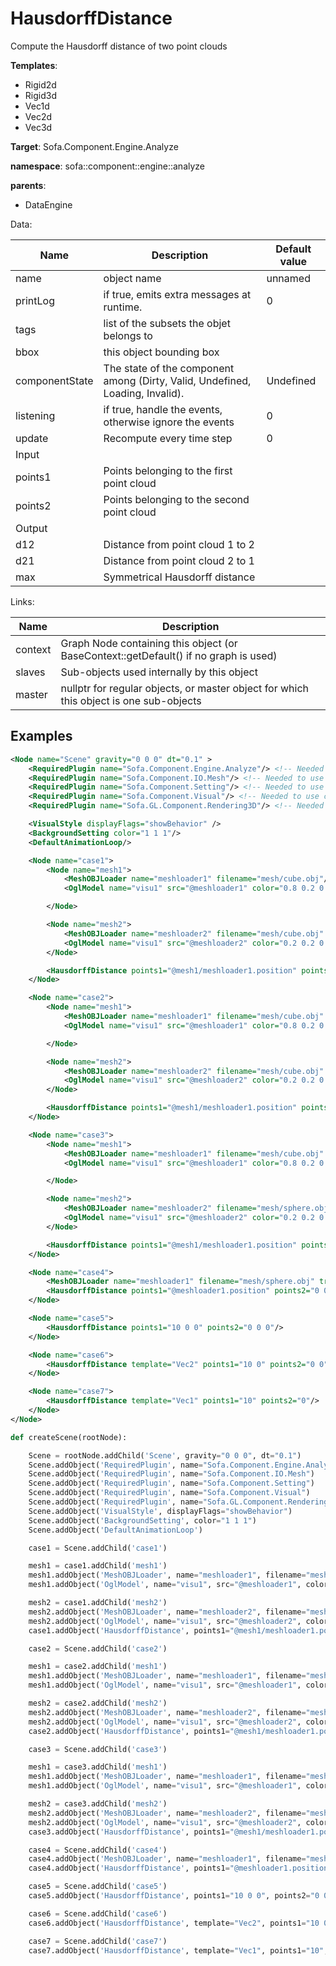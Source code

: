 # HausdorffDistance

Compute the Hausdorff distance of two point clouds


__Templates__:
- Rigid2d
- Rigid3d
- Vec1d
- Vec2d
- Vec3d

__Target__: Sofa.Component.Engine.Analyze

__namespace__: sofa::component::engine::analyze

__parents__: 
- DataEngine

Data: 

<table>
<thead>
    <tr>
        <th>Name</th>
        <th>Description</th>
        <th>Default value</th>
    </tr>
</thead>
<tbody>
	<tr>
		<td>name</td>
		<td>
object name
</td>
		<td>unnamed</td>
	</tr>
	<tr>
		<td>printLog</td>
		<td>
if true, emits extra messages at runtime.
</td>
		<td>0</td>
	</tr>
	<tr>
		<td>tags</td>
		<td>
list of the subsets the objet belongs to
</td>
		<td></td>
	</tr>
	<tr>
		<td>bbox</td>
		<td>
this object bounding box
</td>
		<td></td>
	</tr>
	<tr>
		<td>componentState</td>
		<td>
The state of the component among (Dirty, Valid, Undefined, Loading, Invalid).
</td>
		<td>Undefined</td>
	</tr>
	<tr>
		<td>listening</td>
		<td>
if true, handle the events, otherwise ignore the events
</td>
		<td>0</td>
	</tr>
	<tr>
		<td>update</td>
		<td>
Recompute every time step
</td>
		<td>0</td>
	</tr>
	<tr>
		<td colspan="3">Input</td>
	</tr>
	<tr>
		<td>points1</td>
		<td>
Points belonging to the first point cloud
</td>
		<td></td>
	</tr>
	<tr>
		<td>points2</td>
		<td>
Points belonging to the second point cloud
</td>
		<td></td>
	</tr>
	<tr>
		<td colspan="3">Output</td>
	</tr>
	<tr>
		<td>d12</td>
		<td>
Distance from point cloud 1 to 2
</td>
		<td></td>
	</tr>
	<tr>
		<td>d21</td>
		<td>
Distance from point cloud 2 to 1
</td>
		<td></td>
	</tr>
	<tr>
		<td>max</td>
		<td>
Symmetrical Hausdorff distance
</td>
		<td></td>
	</tr>

</tbody>
</table>

Links: 

| Name | Description |
| ---- | ----------- |
|context|Graph Node containing this object (or BaseContext::getDefault() if no graph is used)|
|slaves|Sub-objects used internally by this object|
|master|nullptr for regular objects, or master object for which this object is one sub-objects|



## Examples

```xml
<Node name="Scene" gravity="0 0 0" dt="0.1" >
    <RequiredPlugin name="Sofa.Component.Engine.Analyze"/> <!-- Needed to use components [HausdorffDistance] -->
    <RequiredPlugin name="Sofa.Component.IO.Mesh"/> <!-- Needed to use components [MeshOBJLoader] -->
    <RequiredPlugin name="Sofa.Component.Setting"/> <!-- Needed to use components [BackgroundSetting] -->
    <RequiredPlugin name="Sofa.Component.Visual"/> <!-- Needed to use components [VisualStyle] -->
    <RequiredPlugin name="Sofa.GL.Component.Rendering3D"/> <!-- Needed to use components [OglModel] -->

    <VisualStyle displayFlags="showBehavior" />
    <BackgroundSetting color="1 1 1"/>
    <DefaultAnimationLoop/>

    <Node name="case1">
        <Node name="mesh1">
            <MeshOBJLoader name="meshloader1" filename="mesh/cube.obj"/>          
            <OglModel name="visu1" src="@meshloader1" color="0.8 0.2 0.2 0.5"/>

        </Node>

        <Node name="mesh2">
            <MeshOBJLoader name="meshloader2" filename="mesh/cube.obj" />
            <OglModel name="visu1" src="@meshloader2" color="0.2 0.2 0.8 0.5"/>
        </Node>

        <HausdorffDistance points1="@mesh1/meshloader1.position" points2="@mesh2/meshloader2.position"/>
    </Node>

    <Node name="case2">
        <Node name="mesh1">
            <MeshOBJLoader name="meshloader1" filename="mesh/cube.obj" translation="5 0 0"/>          
            <OglModel name="visu1" src="@meshloader1" color="0.8 0.2 0.2 0.5"/>

        </Node>

        <Node name="mesh2">
            <MeshOBJLoader name="meshloader2" filename="mesh/cube.obj" translation="6 0 0"/>
            <OglModel name="visu1" src="@meshloader2" color="0.2 0.2 0.8 0.5"/>
        </Node>

        <HausdorffDistance points1="@mesh1/meshloader1.position" points2="@mesh2/meshloader2.position"/>
    </Node>

    <Node name="case3">
        <Node name="mesh1">
            <MeshOBJLoader name="meshloader1" filename="mesh/cube.obj" translation="10 0 0"/>          
            <OglModel name="visu1" src="@meshloader1" color="0.8 0.2 0.2 0.5"/>

        </Node>

        <Node name="mesh2">
            <MeshOBJLoader name="meshloader2" filename="mesh/sphere.obj" translation="10 0 0"/>
            <OglModel name="visu1" src="@meshloader2" color="0.2 0.2 0.8 0.5"/>
        </Node>

        <HausdorffDistance points1="@mesh1/meshloader1.position" points2="@mesh2/meshloader2.position"/>
    </Node>

    <Node name="case4">
        <MeshOBJLoader name="meshloader1" filename="mesh/sphere.obj" translation="10 0 0"/>
        <HausdorffDistance points1="@meshloader1.position" points2="0 0 0"/>
    </Node>

    <Node name="case5">
        <HausdorffDistance points1="10 0 0" points2="0 0 0"/>
    </Node>

    <Node name="case6">
        <HausdorffDistance template="Vec2" points1="10 0" points2="0 0"/>
    </Node>

    <Node name="case7">
        <HausdorffDistance template="Vec1" points1="10" points2="0"/>
    </Node>
</Node>
```
```python
def createScene(rootNode):

	Scene = rootNode.addChild('Scene', gravity="0 0 0", dt="0.1")
	Scene.addObject('RequiredPlugin', name="Sofa.Component.Engine.Analyze")
	Scene.addObject('RequiredPlugin', name="Sofa.Component.IO.Mesh")
	Scene.addObject('RequiredPlugin', name="Sofa.Component.Setting")
	Scene.addObject('RequiredPlugin', name="Sofa.Component.Visual")
	Scene.addObject('RequiredPlugin', name="Sofa.GL.Component.Rendering3D")
	Scene.addObject('VisualStyle', displayFlags="showBehavior")
	Scene.addObject('BackgroundSetting', color="1 1 1")
	Scene.addObject('DefaultAnimationLoop')

	case1 = Scene.addChild('case1')

	mesh1 = case1.addChild('mesh1')
	mesh1.addObject('MeshOBJLoader', name="meshloader1", filename="mesh/cube.obj")
	mesh1.addObject('OglModel', name="visu1", src="@meshloader1", color="0.8 0.2 0.2 0.5")

	mesh2 = case1.addChild('mesh2')
	mesh2.addObject('MeshOBJLoader', name="meshloader2", filename="mesh/cube.obj")
	mesh2.addObject('OglModel', name="visu1", src="@meshloader2", color="0.2 0.2 0.8 0.5")
	case1.addObject('HausdorffDistance', points1="@mesh1/meshloader1.position", points2="@mesh2/meshloader2.position")

	case2 = Scene.addChild('case2')

	mesh1 = case2.addChild('mesh1')
	mesh1.addObject('MeshOBJLoader', name="meshloader1", filename="mesh/cube.obj", translation="5 0 0")
	mesh1.addObject('OglModel', name="visu1", src="@meshloader1", color="0.8 0.2 0.2 0.5")

	mesh2 = case2.addChild('mesh2')
	mesh2.addObject('MeshOBJLoader', name="meshloader2", filename="mesh/cube.obj", translation="6 0 0")
	mesh2.addObject('OglModel', name="visu1", src="@meshloader2", color="0.2 0.2 0.8 0.5")
	case2.addObject('HausdorffDistance', points1="@mesh1/meshloader1.position", points2="@mesh2/meshloader2.position")

	case3 = Scene.addChild('case3')

	mesh1 = case3.addChild('mesh1')
	mesh1.addObject('MeshOBJLoader', name="meshloader1", filename="mesh/cube.obj", translation="10 0 0")
	mesh1.addObject('OglModel', name="visu1", src="@meshloader1", color="0.8 0.2 0.2 0.5")

	mesh2 = case3.addChild('mesh2')
	mesh2.addObject('MeshOBJLoader', name="meshloader2", filename="mesh/sphere.obj", translation="10 0 0")
	mesh2.addObject('OglModel', name="visu1", src="@meshloader2", color="0.2 0.2 0.8 0.5")
	case3.addObject('HausdorffDistance', points1="@mesh1/meshloader1.position", points2="@mesh2/meshloader2.position")

	case4 = Scene.addChild('case4')
	case4.addObject('MeshOBJLoader', name="meshloader1", filename="mesh/sphere.obj", translation="10 0 0")
	case4.addObject('HausdorffDistance', points1="@meshloader1.position", points2="0 0 0")

	case5 = Scene.addChild('case5')
	case5.addObject('HausdorffDistance', points1="10 0 0", points2="0 0 0")

	case6 = Scene.addChild('case6')
	case6.addObject('HausdorffDistance', template="Vec2", points1="10 0", points2="0 0")

	case7 = Scene.addChild('case7')
	case7.addObject('HausdorffDistance', template="Vec1", points1="10", points2="0")
```
